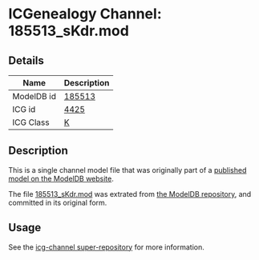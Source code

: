 # ICGenealogy Channel: 185513\_sKdr.mod

## Details

Name | Description
---- | -----------
ModelDB id | [185513](http://senselab.med.yale.edu/ModelDB/ShowModel.cshtml?model=185513)
ICG id | [4425](http://icg.neurotheory.ox.ac.uk/channels/1/4425)
ICG Class | [K](http://icg.neurotheory.ox.ac.uk/channels/1)

## Description

This is a single channel model file that was originally part of a [published model on the ModelDB website](http://senselab.med.yale.edu/mModelDB/ShowModel.cshtml?model=185513).

The file [185513\_sKdr.mod](185513_sKdr.mod) was extrated from [the ModelDB repository](http://senselab.med.yale.edu/ModelDB/ShowModel.cshtml?model=185513), and committed in its original form.

## Usage

See the [icg-channel super-repository](https://github.com/icgenealogy/icg-channels) for more information.